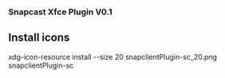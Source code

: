 ### Snapcast Xfce Plugin V0.1

## Install icons
xdg-icon-resource install --size 20 snapclientPlugin-sc_20.png snapclientPlugin-sc